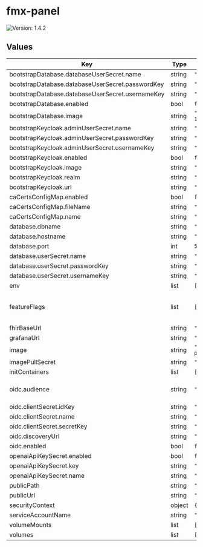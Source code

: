 # fmx-panel

![Version: 1.4.2](https://img.shields.io/badge/Version-1.4.2-informational?style=flat-square)

## Values

| Key | Type | Default | Description |
|-----|------|---------|-------------|
| bootstrapDatabase.databaseUserSecret.name | string | `"panel-bootstrap-db-user"` |  |
| bootstrapDatabase.databaseUserSecret.passwordKey | string | `"password"` |  |
| bootstrapDatabase.databaseUserSecret.usernameKey | string | `"username"` |  |
| bootstrapDatabase.enabled | bool | `false` |  |
| bootstrapDatabase.image | string | `"ghcr.io/zalando/spilo-17:4.0-p2"` |  |
| bootstrapKeycloak.adminUserSecret.name | string | `"keycloak-admin"` |  |
| bootstrapKeycloak.adminUserSecret.passwordKey | string | `"password"` |  |
| bootstrapKeycloak.adminUserSecret.usernameKey | string | `"username"` |  |
| bootstrapKeycloak.enabled | bool | `false` |  |
| bootstrapKeycloak.image | string | `"curlimages/curl:8.15.0"` |  |
| bootstrapKeycloak.realm | string | `"firemetrics"` |  |
| bootstrapKeycloak.url | string | `"https://example.com/auth"` |  |
| caCertsConfigMap.enabled | bool | `false` |  |
| caCertsConfigMap.fileName | string | `"ca-certificates.crt"` |  |
| caCertsConfigMap.name | string | `"ca-certs"` |  |
| database.dbname | string | `"firemetrics"` |  |
| database.hostname | string | `"postgres"` |  |
| database.port | int | `5432` |  |
| database.userSecret.name | string | `"panel-db-user"` |  |
| database.userSecret.passwordKey | string | `"password"` |  |
| database.userSecret.usernameKey | string | `"username"` |  |
| env | list | `[]` |  |
| featureFlags | list | `[]` | The features enabled in the Panel. |
| fhirBaseUrl | string | `"https://example.com/fhir"` |  |
| grafanaUrl | string | `""` |  |
| image | string | `"ghcr.io/firemetrics/fmx-panel:v1.0.1"` |  |
| imagePullSecret | string | `""` |  |
| initContainers | list | `[]` |  |
| oidc.audience | string | `""` | Defaults to the public URL. |
| oidc.clientSecret.idKey | string | `"id"` |  |
| oidc.clientSecret.name | string | `"panel-oidc-client"` |  |
| oidc.clientSecret.secretKey | string | `"secret"` |  |
| oidc.discoveryUrl | string | `""` |  |
| oidc.enabled | bool | `false` |  |
| openaiApiKeySecret.enabled | bool | `false` |  |
| openaiApiKeySecret.key | string | `"api-key"` |  |
| openaiApiKeySecret.name | string | `"openai-api-key"` |  |
| publicPath | string | `"/panel"` |  |
| publicUrl | string | `"https://example.com/panel"` |  |
| securityContext | object | `{}` |  |
| serviceAccountName | string | `""` |  |
| volumeMounts | list | `[]` |  |
| volumes | list | `[]` |  |

